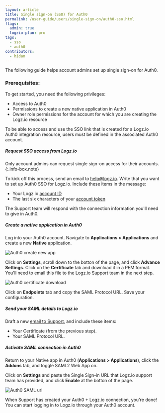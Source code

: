```yaml
---
layout: article
title: Single sign-on (SSO) for Auth0
permalink: /user-guide/users/single-sign-on/auth0-sso.html
flags:
  admin: true
  logzio-plan: pro
tags:
  - sso
  - auth0
contributors:
  - hidan
---
```


The following guide helps account admins set up single sign-on for Auth0.

### Prerequisites: 
To get started, you need the following privileges:

* Access to Auth0
* Permissions to create a new native application in Auth0
* Owner role permissions for the account for which you are creating the Logz.io resource 


To be able to access and use the SSO link that is created for a Logz.io Auth0 integration resource, users must be defined in the associated Auth0 account. 


##### Request SSO access from Logz.io

Only account admins can request single sign-on access for their accounts.
{:.info-box.note}

To kick off this process, send an email to [help@logz.io](mailto:help@logz.io).
Write that you want to set up Auth0 SSO for Logz.io.
Include these items in the message:

* Your Logz.io [account ID]({{site.baseurl}}/user-guide/accounts/finding-your-account-id.html)
* The last six characters of your [account token](https://app.logz.io/#/dashboard/settings/manage-accounts)

The Support team will respond with the connection information you'll need to give in Auth0.


##### Create a native application in Auth0

Log into your Auth0 account. Navigate to **Applications > Applications** and create a new **Native** application.

![Auth0 create new app](https://dytvr9ot2sszz.cloudfront.net/logz-docs/sso-providers/auth0/auth0-create-app.png)

Click on **Settings**, scroll down to the botton of the page, and click **Advance Settings**. Click on the **Certificate** tab and download it in a PEM format. You'll need to email this file to the Logz.io Support team in the next step.

![Auth0 certificate download](https://dytvr9ot2sszz.cloudfront.net/logz-docs/sso-providers/auth0/auth-cert-download.png)

Click on **Endpoints** tab and copy the SAML Protocol URL. Save your configuration.

##### Send your SAML details to Logz.io

Draft a new [email to Support](mailto:help@logz.io), and include these items:

* Your Certificate (from the previous step).
* Your SAML Protocol URL.


##### Activate SAML connection in Auth0

Return to your Native app in Auth0 (**Applications > Applications**), click the **Addons** tab, and toggle SAML2 Web App on.

Click on **Settings** and paste the Single Sign-in URL that Logz.io support team has provided, and click **Enable** at the botton of the page.

![Auth0 SAML url](https://dytvr9ot2sszz.cloudfront.net/logz-docs/sso-providers/auth0/auth0-saml-url.png)

When Support has created your Auth0 + Logz.io connection, you're done!
You can start logging in to Logz.io through your Auth0 account.

</div>